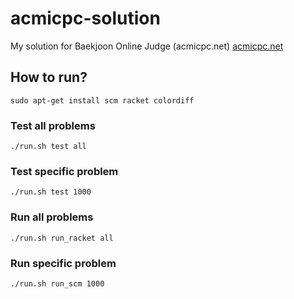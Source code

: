 # acmicpc-solution
My solution for Baekjoon Online Judge (acmicpc.net)
[acmicpc.net](https://www.acmicpc.net/)

## How to run?
```
sudo apt-get install scm racket colordiff
```

### Test all problems
```
./run.sh test all
```

### Test specific problem
```
./run.sh test 1000
```

### Run all problems
```
./run.sh run_racket all
```

### Run specific problem
```
./run.sh run_scm 1000
```

